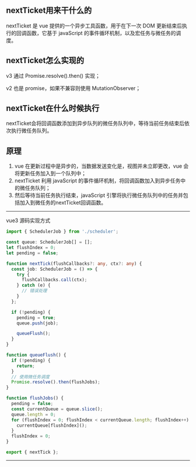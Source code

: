 ## nextTicket用来干什么的

nextTicket 是 vue 提供的一个异步工具函数，用于在下一次 DOM 更新结束后执行的回调函数，它基于 javaScript 的事件循环机制，以及宏任务与微任务的调度。

## nextTicket怎么实现的

v3 通过 Promise.resolve().then() 实现；

v2 也是 promise，如果不兼容则使用 MutationObserver；

## nextTicket在什么时候执行

nextTicket会将回调函数添加到异步队列的微任务队列中，等待当前任务结束后依次执行微任务队列。

## 原理

1. vue 在更新过程中是异步的，当数据发送变化是，视图并未立即更改，vue 会将更新任务加入到一个队列中；
2. nextTicket 利用 javaScript 的事件循环机制，将回调函数加入到异步任务中的微任务队列；
3. 然后等待当前任务执行结束，javaScript 引擎将执行微任务队列中的任务并包括加入到微任务的nextTicket回调函数。

---


vue3 源码实现方式

```ts
import { SchedulerJob } from './scheduler';

const queue: SchedulerJob[] = [];
let flushIndex = 0;
let pending = false;

function nextTick(flushCallbacks?: any, ctx?: any) {
  const job: SchedulerJob = () => {
    try {
      flushCallbacks.call(ctx);
    } catch (e) {
      // 错误处理
    }
  };

  if (!pending) {
    pending = true;
    queue.push(job);

    queueFlush();
  }
}

function queueFlush() {
  if (!pending) {
    return;
  }
  // 使用微任务调度
  Promise.resolve().then(flushJobs);
}

function flushJobs() {
  pending = false;
  const currentQueue = queue.slice();
  queue.length = 0;
  for (flushIndex = 0; flushIndex < currentQueue.length; flushIndex++) {
    currentQueue[flushIndex]();
  }
  flushIndex = 0;
}

export { nextTick };
```

---
